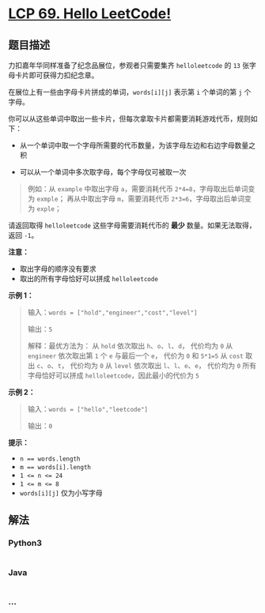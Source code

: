 # [LCP 69. Hello LeetCode!](https://leetcode.cn/problems/rMeRt2)



## 题目描述

<!-- 这里写题目描述 -->

力扣嘉年华同样准备了纪念品展位，参观者只需要集齐 `helloleetcode` 的 `13` 张字母卡片即可获得力扣纪念章。

在展位上有一些由字母卡片拼成的单词，`words[i][j]` 表示第 `i` 个单词的第 `j` 个字母。

你可以从这些单词中取出一些卡片，但每次拿取卡片都需要消耗游戏代币，规则如下：

- 从一个单词中取一个字母所需要的代币数量，为该字母左边和右边字母数量之积

- 可以从一个单词中多次取字母，每个字母仅可被取一次

> 例如：从 `example` 中取出字母 `a`，需要消耗代币 `2*4=8`，字母取出后单词变为 `exmple`；
再从中取出字母 `m`，需要消耗代币 `2*3=6`，字母取出后单词变为 `exple`；

请返回取得 `helloleetcode` 这些字母需要消耗代币的 **最少** 数量。如果无法取得，返回 `-1`。

**注意：**
- 取出字母的顺序没有要求
- 取出的所有字母恰好可以拼成 `helloleetcode` 

**示例 1：**
>输入：`words = ["hold","engineer","cost","level"]`
>
>输出：`5`
>
>解释：最优方法为：
>从 `hold` 依次取出 `h`、`o`、`l`、`d`， 代价均为 `0`
>从 `engineer` 依次取出第 `1` 个 `e` 与最后一个 `e`， 代价为 `0` 和 `5*1=5`
>从 `cost` 取出 `c`、`o`、`t`， 代价均为 `0`
>从 `level` 依次取出 `l`、`l`、`e`、`e`， 代价均为 `0`
>所有字母恰好可以拼成 `helloleetcode`，因此最小的代价为 `5`

**示例 2：**
>输入：`words = ["hello","leetcode"]`
>
>输出：`0`

**提示：**
+ `n == words.length`
+ `m == words[i].length`
+ `1 <= n <= 24`
+ `1 <= m <= 8`
+ `words[i][j]` 仅为小写字母

## 解法

<!-- 这里可写通用的实现逻辑 -->

<!-- tabs:start -->

### **Python3**

<!-- 这里可写当前语言的特殊实现逻辑 -->

```python

```

### **Java**

<!-- 这里可写当前语言的特殊实现逻辑 -->

```java

```

### **...**

```

```

<!-- tabs:end -->

